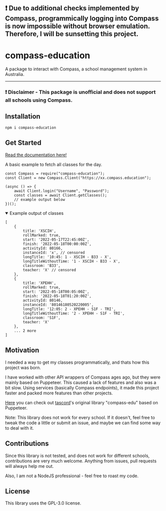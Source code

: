 ## :exclamation: Due to additional checks implemented by Compass, programmically logging into Compass is now impossible without browser emulation. Therefore, I will be sunsetting this project.

# compass-education

A package to interact with Compass, a school management system in Australia.

---

### :exclamation: Disclaimer - This package is unofficial and does not support all schools using Compass. 

## Installation
```
npm i compass-education
```

## Get Started
[Read the documentation here!](https://heyimleo.gitbook.io/compass-education/)

A basic example to fetch all classes for the day.
```
const Compass = require("compass-education");
const Client = new Compass.Client("https://xx.compass.education");

(async () => {
	await Client.login("Username", "Password");
	const classes = await Client.getClasses();
	// example output below
})();
```

<details open>
	<summary>Example output of classes</summary>

	[
		{
			title: 'XSCIH',
			rollMarked: true,
			start: '2022-05-17T22:45:00Z',
			finish: '2022-05-18T00:00:00Z',
			activityId: 80166,
			instanceId: 'x', // censored
			longTitle: '10:45: 1 - XSCIH - B33 - X',
			longTitleWithoutTime: '1 - XSCIH - B33 - X',
			classroom: 'B33',
			teacher: 'X' // censored
		},
		{
			title: 'XPEHH',
			rollMarked: true,
			start: '2022-05-18T00:05:00Z',
			finish: '2022-05-18T01:20:00Z',
			activityId: 80146,
			instanceId: '80146180520220005',
			longTitle: '12:05: 2 - XPEHH - S1F - TRI',
			longTitleWithoutTime: '2 - XPEHH - S1F - TRI',
			classroom: 'S1F',
			teacher: 'X'
		},
		...	2 more	
	]

</details>

## Motivation

I needed a way to get my classes programmatically, and thats how this project was born.

I have worked with other API wrappers of Compass ages ago, but they were mainly based on Puppeteer. This caused a lack of features and also was a bit slow. Using services (basically Compass endpoints), it made this project faster and packed more features than other projects. 

[Here](https://github.com/tascord/compass-edu) you can check out [tascord](https://github.com/tascord/)'s original library "compass-edu" based on Puppeteer.

Note: This library does not work for every school. If it doesn't, feel free to tweak the code a little or submit an issue, and maybe we can find some way to deal with it.

## Contributions

Since this library is not tested, and does not work for different schools, contributions are very much welcome. Anything from issues, pull requests will always help me out. 

Also, I am not a NodeJS professional - feel free to roast my code. 


## License

This library uses the GPL-3.0 license.
